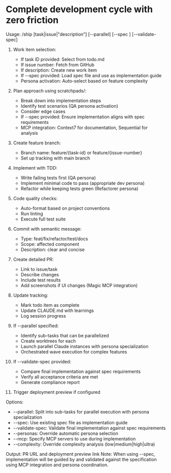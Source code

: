 # Complete development cycle with zero friction

Usage: /ship [task|issue|"description"] [--parallel] [--spec <spec-file>] [--validate-spec]

1. Work item selection:
   - If task ID provided: Select from todo.md
   - If issue number: Fetch from GitHub
   - If description: Create new work item
   - If --spec provided: Load spec file and use as implementation guide
   - Persona activation: Auto-select based on feature complexity

2. Plan approach using scratchpads/:
   - Break down into implementation steps
   - Identify test scenarios (QA persona activation)
   - Consider edge cases
   - If --spec provided: Ensure implementation aligns with spec requirements
   - MCP integration: Context7 for documentation, Sequential for analysis

3. Create feature branch:
   - Branch name: feature/{task-id} or feature/{issue-number}
   - Set up tracking with main branch

4. Implement with TDD:
   - Write failing tests first (QA persona)
   - Implement minimal code to pass (appropriate dev persona)
   - Refactor while keeping tests green (Refactorer persona)

5. Code quality checks:
   - Auto-format based on project conventions
   - Run linting
   - Execute full test suite

6. Commit with semantic message:
   - Type: feat/fix/refactor/test/docs
   - Scope: affected component
   - Description: clear and concise

7. Create detailed PR:
   - Link to issue/task
   - Describe changes
   - Include test results
   - Add screenshots if UI changes (Magic MCP integration)

8. Update tracking:
   - Mark todo item as complete
   - Update CLAUDE.md with learnings
   - Log session progress

9. If --parallel specified:
   - Identify sub-tasks that can be parallelized
   - Create worktrees for each
   - Launch parallel Claude instances with persona specialization
   - Orchestrated wave execution for complex features

10. If --validate-spec provided:
    - Compare final implementation against spec requirements
    - Verify all acceptance criteria are met
    - Generate compliance report

11. Trigger deployment preview if configured

Options:
- --parallel: Split into sub-tasks for parallel execution with persona specialization
- --spec: Use existing spec file as implementation guide
- --validate-spec: Validate final implementation against spec requirements
- --personas: Override automatic persona selection
- --mcp: Specify MCP servers to use during implementation
- --complexity: Override complexity analysis (low|medium|high|ultra)

Output: PR URL and deployment preview link
Note: When using --spec, implementation will be guided by and validated against the specification using MCP integration and persona coordination.